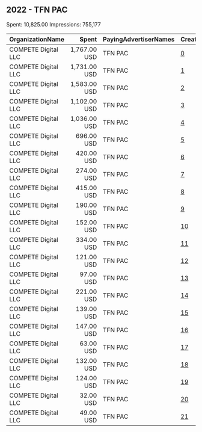 ## 2022 - TFN PAC 
Spent: 10,825.00
Impressions: 755,177

|OrganizationName|Spent|PayingAdvertiserNames|CreativeUrls|Impressions|Genders|AgeBrackets|CountryCodes|BillingAddresses|CandidateBallotInformation|
|:---|---:|:---|:---|---:|:---|:---|:---|:---|:---|
|COMPETE Digital LLC|1,767.00 USD|TFN PAC|[0](https://www.snap.com/political-ads/asset/b1c14cd42e6745ce8efe83d22ba840dc9739753a1c8bf1d013535c19b2bf4859?mediaType=mp4)|152,520||18+|united states|"1317 Potomac Ave SE,Washington,20003,US"|TFN PAC|
|COMPETE Digital LLC|1,731.00 USD|TFN PAC|[1](https://www.snap.com/political-ads/asset/c423dbff140ebd257fe2e5e4b17b5dc134beadaa46eb112def2c50d45534be42?mediaType=mp4)|136,323||18+|united states|"1317 Potomac Ave SE,Washington,20003,US"|TFN PAC|
|COMPETE Digital LLC|1,583.00 USD|TFN PAC|[2](https://www.snap.com/political-ads/asset/b1c14cd42e6745ce8efe83d22ba840dc9739753a1c8bf1d013535c19b2bf4859?mediaType=mp4)|132,558||18+|united states|"1317 Potomac Ave SE,Washington,20003,US"|TFN PAC|
|COMPETE Digital LLC|1,102.00 USD|TFN PAC|[3](https://www.snap.com/political-ads/asset/c423dbff140ebd257fe2e5e4b17b5dc134beadaa46eb112def2c50d45534be42?mediaType=mp4)|69,947||18+|united states|"1317 Potomac Ave SE,Washington,20003,US"|TFN PAC|
|COMPETE Digital LLC|1,036.00 USD|TFN PAC|[4](https://www.snap.com/political-ads/asset/a504cc955daf2161540ed00fc6afda28a4746c0cf5a8dd3acf0fdb281dc7265d?mediaType=jpg)|42,790||18+|united states|"1317 Potomac Ave SE,Washington,20003,US"|TFN PAC|
|COMPETE Digital LLC|696.00 USD|TFN PAC|[5](https://www.snap.com/political-ads/asset/47a301b7088ab341d17d8703936c57b5586bcbcde74a2ca85a077429f280793d?mediaType=jpg)|39,763||18+|united states|"1317 Potomac Ave SE,Washington,20003,US"|TFN PAC|
|COMPETE Digital LLC|420.00 USD|TFN PAC|[6](https://www.snap.com/political-ads/asset/a504cc955daf2161540ed00fc6afda28a4746c0cf5a8dd3acf0fdb281dc7265d?mediaType=jpg)|38,679||18+|united states|"1317 Potomac Ave SE,Washington,20003,US"|TFN PAC|
|COMPETE Digital LLC|274.00 USD|TFN PAC|[7](https://www.snap.com/political-ads/asset/c3edc8934854d8d90f9ca9754c04c599cdf97acd8af1a10032c1a0f7fd2f6c64?mediaType=jpg)|24,989||18+|united states|"1317 Potomac Ave SE,Washington,20003,US"|TFN PAC|
|COMPETE Digital LLC|415.00 USD|TFN PAC|[8](https://www.snap.com/political-ads/asset/50b8529705b874fdbb216128ab9c65511eb4ac5a974ade3abe3f02d01722640f?mediaType=jpg)|16,234||18+|united states|"1317 Potomac Ave SE,Washington,20003,US"|TFN PAC|
|COMPETE Digital LLC|190.00 USD|TFN PAC|[9](https://www.snap.com/political-ads/asset/c423dbff140ebd257fe2e5e4b17b5dc134beadaa46eb112def2c50d45534be42?mediaType=mp4)|15,675||18+|united states|"1317 Potomac Ave SE,Washington,20003,US"|TFN PAC|
|COMPETE Digital LLC|152.00 USD|TFN PAC|[10](https://www.snap.com/political-ads/asset/9d9c8748d363f7942f617507e462e3295f40cf693eec89bf7d39d924d80e14b0?mediaType=jpg)|15,491||18+|united states|"1317 Potomac Ave SE,Washington,20003,US"|TFN PAC|
|COMPETE Digital LLC|334.00 USD|TFN PAC|[11](https://www.snap.com/political-ads/asset/9d9c8748d363f7942f617507e462e3295f40cf693eec89bf7d39d924d80e14b0?mediaType=jpg)|11,339||18+|united states|"1317 Potomac Ave SE,Washington,20003,US"|TFN PAC|
|COMPETE Digital LLC|121.00 USD|TFN PAC|[12](https://www.snap.com/political-ads/asset/b1c14cd42e6745ce8efe83d22ba840dc9739753a1c8bf1d013535c19b2bf4859?mediaType=mp4)|8,589||18+|united states|"1317 Potomac Ave SE,Washington,20003,US"|TFN PAC|
|COMPETE Digital LLC|97.00 USD|TFN PAC|[13](https://www.snap.com/political-ads/asset/47a301b7088ab341d17d8703936c57b5586bcbcde74a2ca85a077429f280793d?mediaType=jpg)|8,373||18+|united states|"1317 Potomac Ave SE,Washington,20003,US"|TFN PAC|
|COMPETE Digital LLC|221.00 USD|TFN PAC|[14](https://www.snap.com/political-ads/asset/b1c14cd42e6745ce8efe83d22ba840dc9739753a1c8bf1d013535c19b2bf4859?mediaType=mp4)|8,043||18+|united states|"1317 Potomac Ave SE,Washington,20003,US"|TFN PAC|
|COMPETE Digital LLC|139.00 USD|TFN PAC|[15](https://www.snap.com/political-ads/asset/b0c8f859d84edd908093f62b85f6fdf432f70f57acb3cee24e7f870154377a63?mediaType=jpg)|6,134||18+|united states|"1317 Potomac Ave SE,Washington,20003,US"|TFN PAC|
|COMPETE Digital LLC|147.00 USD|TFN PAC|[16](https://www.snap.com/political-ads/asset/c423dbff140ebd257fe2e5e4b17b5dc134beadaa46eb112def2c50d45534be42?mediaType=mp4)|5,817||18+|united states|"1317 Potomac Ave SE,Washington,20003,US"|TFN PAC|
|COMPETE Digital LLC|63.00 USD|TFN PAC|[17](https://www.snap.com/political-ads/asset/50b8529705b874fdbb216128ab9c65511eb4ac5a974ade3abe3f02d01722640f?mediaType=jpg)|5,529||18+|united states|"1317 Potomac Ave SE,Washington,20003,US"|TFN PAC|
|COMPETE Digital LLC|132.00 USD|TFN PAC|[18](https://www.snap.com/political-ads/asset/325148aa32f18549c87f7e995a39fd5273c3c6a8d26a98ddd4f216c0d39d5b41?mediaType=jpg)|5,326||18+|united states|"1317 Potomac Ave SE,Washington,20003,US"|TFN PAC|
|COMPETE Digital LLC|124.00 USD|TFN PAC|[19](https://www.snap.com/political-ads/asset/c3edc8934854d8d90f9ca9754c04c599cdf97acd8af1a10032c1a0f7fd2f6c64?mediaType=jpg)|4,792||18+|united states|"1317 Potomac Ave SE,Washington,20003,US"|TFN PAC|
|COMPETE Digital LLC|32.00 USD|TFN PAC|[20](https://www.snap.com/political-ads/asset/b0c8f859d84edd908093f62b85f6fdf432f70f57acb3cee24e7f870154377a63?mediaType=jpg)|3,464||18+|united states|"1317 Potomac Ave SE,Washington,20003,US"|TFN PAC|
|COMPETE Digital LLC|49.00 USD|TFN PAC|[21](https://www.snap.com/political-ads/asset/325148aa32f18549c87f7e995a39fd5273c3c6a8d26a98ddd4f216c0d39d5b41?mediaType=jpg)|2,802||18+|united states|"1317 Potomac Ave SE,Washington,20003,US"|TFN PAC|
